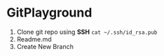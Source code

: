 # GitPlayground
1. Clone git repo using __SSH__
``cat ~/.ssh/id_rsa.pub``
2. Readme.md
3. Create New Branch
